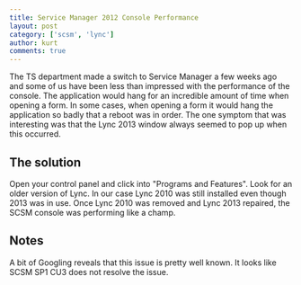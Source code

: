 ```yaml
---
title: Service Manager 2012 Console Performance
layout: post
category: ['scsm', 'lync']
author: kurt
comments: true
---
```


The TS department made a switch to Service Manager a few weeks ago and some of us have been less than impressed with the performance of the console. The application would hang for an incredible amount of time when opening a form. In some cases, when opening a form it would hang the application so badly that a reboot was in order. The one symptom that was interesting was that the Lync 2013 window always seemed to pop up when this occurred.

## The solution

Open your control panel and click into "Programs and Features". Look for an older version of Lync. In our case Lync 2010 was still installed even though 2013 was in use. Once Lync 2010 was removed and Lync 2013 repaired, the SCSM console was performing like a champ.

## Notes

A bit of Googling reveals that this issue is pretty well known. It looks like SCSM SP1 CU3 does not resolve the issue.
